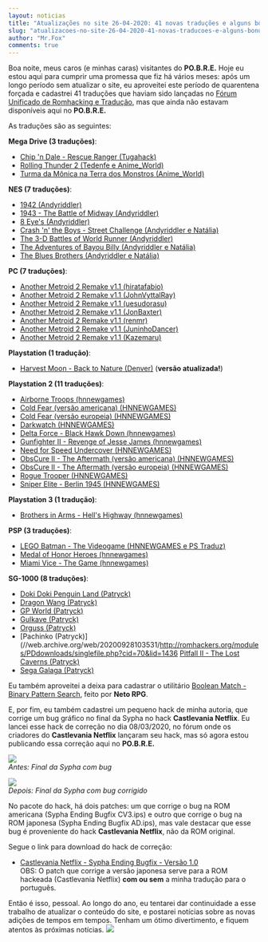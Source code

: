 ```yaml
---
layout: noticias
title: "Atualizações no site 26-04-2020: 41 novas traduções e alguns bônus"
slug: "atualizacoes-no-site-26-04-2020-41-novas-traducoes-e-alguns-bonus"
author: "Mr.Fox"
comments: true
---
```

Boa noite, meus caros (e minhas caras) visitantes do **PO.B.R.E.** Hoje eu estou aqui para cumprir uma promessa que fiz há vários meses: após um longo período sem atualizar o site, eu aproveitei este período de quarentena forçada e cadastrei 41 traduções que haviam sido lançadas no [Fórum Unificado de Romhacking e Tradução](//web.archive.org/web/20200928103531/http://romhacking.net.br/), mas que ainda não estavam disponíveis aqui no **PO.B.R.E.**

As traduções são as seguintes:

**Mega Drive (3 traduções)**:

-   [Chip 'n Dale - Rescue Ranger (Tugahack)](//web.archive.org/web/20200928103531/http://romhackers.org/modules/PDdownloads/singlefile.php?cid=21&lid=1456)
-   [Rolling Thunder 2 (Tedenfe e Anime_World)](//web.archive.org/web/20200928103531/http://romhackers.org/modules/PDdownloads/singlefile.php?cid=21&lid=1455)
-   [Turma da Mônica na Terra dos Monstros (Anime_World)](//web.archive.org/web/20200928103531/http://romhackers.org/modules/PDdownloads/singlefile.php?cid=21&lid=1457)


**NES (7 traduções)**:

-   [1942 (Andyriddler)](//web.archive.org/web/20200928103531/http://romhackers.org/modules/PDdownloads/singlefile.php?cid=22&lid=1451)
-   [1943 - The Battle of Midway (Andyriddler)](//web.archive.org/web/20200928103531/http://romhackers.org/modules/PDdownloads/singlefile.php?cid=22&lid=1450)
-   [8 Eye's (Andyriddler)](//web.archive.org/web/20200928103531/http://romhackers.org/modules/PDdownloads/singlefile.php?cid=22&lid=1452)
-   [Crash 'n' the Boys - Street Challenge (Andyriddler e Natália)](//web.archive.org/web/20200928103531/http://romhackers.org/modules/PDdownloads/singlefile.php?cid=22&lid=1459)
-   [The 3-D Battles of World Runner (Andyriddler)](//web.archive.org/web/20200928103531/http://romhackers.org/modules/PDdownloads/singlefile.php?cid=22&lid=1445)
-   [The Adventures of Bayou Billy (Andyriddler e Natália)](//web.archive.org/web/20200928103531/http://romhackers.org/modules/PDdownloads/singlefile.php?cid=22&lid=1453)
-   [The Blues Brothers (Andyriddler e Natália)](//web.archive.org/web/20200928103531/http://romhackers.org/modules/PDdownloads/singlefile.php?cid=22&lid=1446)


**PC (7 traduções)**:

-   [Another Metroid 2 Remake v1.1 (hiratafabio)](//web.archive.org/web/20200928103531/http://romhackers.org/modules/PDdownloads/singlefile.php?cid=16&lid=1421)
-   [Another Metroid 2 Remake v1.1 (JohnVyttalRay)](//web.archive.org/web/20200928103531/http://romhackers.org/modules/PDdownloads/singlefile.php?cid=16&lid=1422)
-   [Another Metroid 2 Remake v1.1 (uesudorasu)](//web.archive.org/web/20200928103531/http://romhackers.org/modules/PDdownloads/singlefile.php?cid=16&lid=1423)
-   [Another Metroid 2 Remake v1.1 (JonBaxter)](//web.archive.org/web/20200928103531/http://romhackers.org/modules/PDdownloads/singlefile.php?cid=16&lid=1424)
-   [Another Metroid 2 Remake v1.1 (renmr)](//web.archive.org/web/20200928103531/http://romhackers.org/modules/PDdownloads/singlefile.php?cid=16&lid=1425)
-   [Another Metroid 2 Remake v1.1 (JuninhoDancer)](//web.archive.org/web/20200928103531/http://romhackers.org/modules/PDdownloads/singlefile.php?cid=16&lid=1426)
-   [Another Metroid 2 Remake v1.1 (Kazemaru)](//web.archive.org/web/20200928103531/http://romhackers.org/modules/PDdownloads/singlefile.php?cid=16&lid=1427)


**Playstation (1 tradução)**:

-   [Harvest Moon - Back to Nature (Denver)](//web.archive.org/web/20200928103531/http://romhackers.org/modules/PDdownloads/singlefile.php?cid=25&lid=969) (**versão atualizada!**)


**Playstation 2 (11 traduções)**:

-   [Airborne Troops (hnnewgames)](//web.archive.org/web/20200928103531/http://romhackers.org/modules/PDdownloads/singlefile.php?cid=26&lid=1430)
-   [Cold Fear (versão americana) (HNNEWGAMES)](//web.archive.org/web/20200928103531/http://romhackers.org/modules/PDdownloads/singlefile.php?cid=26&lid=1442)
-   [Cold Fear (versão europeia) (HNNEWGAMES)](//web.archive.org/web/20200928103531/http://romhackers.org/modules/PDdownloads/singlefile.php?cid=26&lid=1441)
-   [Darkwatch (HNNEWGAMES)](//web.archive.org/web/20200928103531/http://romhackers.org/modules/PDdownloads/singlefile.php?cid=26&lid=1435)
-   [Delta Force - Black Hawk Down (hnnewgames)](//web.archive.org/web/20200928103531/http://romhackers.org/modules/PDdownloads/singlefile.php?cid=26&lid=1431)
-   [Gunfighter II - Revenge of Jesse James (hnnewgames)](//web.archive.org/web/20200928103531/http://romhackers.org/modules/PDdownloads/singlefile.php?cid=26&lid=1429)
-   [Need for Speed Undercover (HNNEWGAMES)](//web.archive.org/web/20200928103531/http://romhackers.org/modules/PDdownloads/singlefile.php?cid=26&lid=1461)
-   [ObsCure II - The Aftermath (versão americana) (HNNEWGAMES)](//web.archive.org/web/20200928103531/http://romhackers.org/modules/PDdownloads/singlefile.php?cid=26&lid=1440)
-   [ObsCure II - The Aftermath (versão europeia) (HNNEWGAMES)](//web.archive.org/web/20200928103531/http://romhackers.org/modules/PDdownloads/singlefile.php?cid=26&lid=1439)
-   [Rogue Trooper (HNNEWGAMES)](//web.archive.org/web/20200928103531/http://romhackers.org/modules/PDdownloads/singlefile.php?cid=26&lid=1438)
-   [Sniper Elite - Berlin 1945 (HNNEWGAMES)](//web.archive.org/web/20200928103531/http://romhackers.org/modules/PDdownloads/singlefile.php?cid=26&lid=1437)


**Playstation 3 (1 tradução)**:

-   [Brothers in Arms - Hell's Highway (hnnewgames)](//web.archive.org/web/20200928103531/http://romhackers.org/modules/PDdownloads/singlefile.php?cid=84&lid=1433)


**PSP (3 traduções)**:

-   [LEGO Batman - The Videogame (HNNEWGAMES e PS Traduz)](//web.archive.org/web/20200928103531/http://romhackers.org/modules/PDdownloads/singlefile.php?cid=73&lid=1434)
-   [Medal of Honor Heroes (hnnewgames)](//web.archive.org/web/20200928103531/http://romhackers.org/modules/PDdownloads/singlefile.php?cid=73&lid=1432)
-   [Miami Vice - The Game (hnnewgames)](//web.archive.org/web/20200928103531/http://romhackers.org/modules/PDdownloads/singlefile.php?cid=73&lid=1428)


**SG-1000 (8 traduções)**:

-   [Doki Doki Penguin Land (Patryck)](//web.archive.org/web/20200928103531/http://romhackers.org/modules/PDdownloads/singlefile.php?cid=70&lid=1449)
-   [Dragon Wang (Patryck)](//web.archive.org/web/20200928103531/http://romhackers.org/modules/PDdownloads/singlefile.php?cid=70&lid=1460)
-   [GP World (Patryck)](//web.archive.org/web/20200928103531/http://romhackers.org/modules/PDdownloads/singlefile.php?cid=70&lid=1447)
-   [Gulkave (Patryck)](//web.archive.org/web/20200928103531/http://romhackers.org/modules/PDdownloads/singlefile.php?cid=70&lid=1443)
-   [Orguss (Patryck)](//web.archive.org/web/20200928103531/http://romhackers.org/modules/PDdownloads/singlefile.php?cid=70&lid=1444)
-   [Pachinko (Patryck)](//web.archive.org/web/20200928103531/http://romhackers.org/modules/PDdownloads/singlefile.php?cid=70&lid=1436
   [Pitfall II - The Lost Caverns (Patryck)](//web.archive.org/web/20200928103531/http://romhackers.org/modules/PDdownloads/singlefile.php?cid=70&lid=1454)
   -   [Sega Galaga (Patryck)](//web.archive.org/web/20200928103531/http://romhackers.org/modules/PDdownloads/singlefile.php?cid=70&lid=1448)


Eu também aproveitei a deixa para cadastrar o utilitário [Boolean Match - Binary Pattern Search](//web.archive.org/web/20200928103531/http://romhackers.org/modules/PDdownloads2/singlefile.php?cid=2&lid=249), feito por **Neto RPG**.

E, por fim, eu também cadastrei um pequeno hack de minha autoria, que corrige um bug gráfico no final da Sypha no hack **Castlevania Netflix**. Eu lancei esse hack de correção no dia 08/03/2020, no fórum onde os criadores do **Castlevania Netflix** lançaram seu hack, mas só agora estou publicando essa correção aqui no **PO.B.R.E.**

![](//web.archive.org/web/20200928103531im_/http://www.romhackers.org/imagens/noticias/CVNetflix-Antes3.png)\
*Antes: Final da Sypha com bug*

![](//web.archive.org/web/20200928103531im_/http://www.romhackers.org/imagens/noticias/CVNetflix-Depois.jpg)\
*Depois: Final da Sypha com bug corrigido*

No pacote do hack, há dois patches: um que corrige o bug na ROM americana (Sypha Ending Bugfix CV3.ips) e outro que corrige o bug na ROM japonesa (Sypha Ending Bugfix AD.ips), mas vale destacar que esse bug é proveniente do hack **Castlevania Netflix**, não da ROM original.

Segue o link para download do hack de correção:

-   [Castlevania Netflix - Sypha Ending Bugfix - Versão 1.0](//web.archive.org/web/20200928103531/http://romhackers.org/modules/PDdownloads0/singlefile.php?cid=38&lid=78)\
OBS: O patch que corrige a versão japonesa serve para a ROM hackeada (Castlevania Netflix) **com ou sem** a minha tradução para o português.


Então é isso, pessoal. Ao longo do ano, eu tentarei dar continuidade a esse trabalho de atualizar o conteúdo do site, e postarei notícias sobre as novas adições de tempos em tempos. Tenham um ótimo divertimento, e fiquem atentos às próximas notícias. ![](//web.archive.org/web/20200928103531im_/http://romhackers.org/uploads/smil470474167631b.gif)
